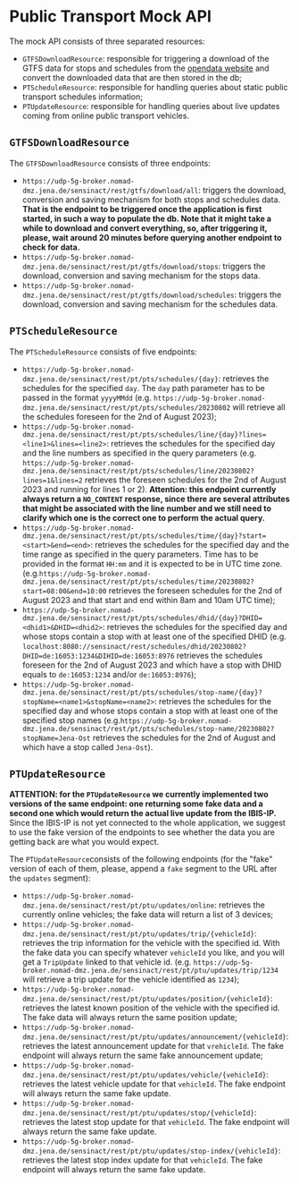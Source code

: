 # Public Transport Mock API 

The mock API consists of three separated resources:

+ `GTFSDownloadResource`: responsible for triggering a download of the GTFS data for stops and schedules from the [opendata website](https://www.opendata-oepnv.de) and convert the downloaded data that are then stored in the db;
+ `PTScheduleResource`: responsible for handling queries about static public transport schedules information;
+ `PTUpdateResource`: responsible for handling queries about live updates coming from online public transport vehicles.

## `GTFSDownloadResource`

The `GTFSDownloadResource` consists of three endpoints:

+ `https://udp-5g-broker.nomad-dmz.jena.de/sensinact/rest/gtfs/download/all`: triggers the download, conversion and saving mechanism for both stops and schedules data. **That is the endpoint to be triggered once the application is first started, in such a way to populate the db. Note that it might take a while to download and convert everything, so, after triggering it, please, wait around 20 minutes before querying another endpoint to check for data.**
+ `https://udp-5g-broker.nomad-dmz.jena.de/sensinact/rest/pt/gtfs/download/stops`: triggers the download, conversion and saving mechanism for the stops data.
+ `https://udp-5g-broker.nomad-dmz.jena.de/sensinact/rest/pt/gtfs/download/schedules`: triggers the download, conversion and saving mechanism for the schedules data.

## `PTScheduleResource`

The `PTScheduleResource` consists of five endpoints:

+ `https://udp-5g-broker.nomad-dmz.jena.de/sensinact/rest/pt/pts/schedules/{day}`: retrieves the schedules for the specified `day`. The `day` path parameter has to be passed in the format `yyyyMMdd` (e.g. `https://udp-5g-broker.nomad-dmz.jena.de/sensinact/rest/pt/pts/schedules/20230802` will retrieve all the schedules foreseen for the 2nd of August 2023);
+ `https://udp-5g-broker.nomad-dmz.jena.de/sensinact/rest/pt/pts/schedules/line/{day}?lines=<line1>&lines=<line2>`: retrieves the schedules for the specified day and the line numbers as specified in the query parameters (e.g. `https://udp-5g-broker.nomad-dmz.jena.de/sensinact/rest/pt/pts/schedules/line/20230802?lines=1&lines=2` retrieves the foreseen schedules for the 2nd of August 2023 and running for lines 1 or 2). **Attention: this endpoint currently always return a `NO_CONTENT` response, since there are several attributes that might be associated with the line number and we still need to clarify which one is the correct one to perform the actual query.**
+ `https://udp-5g-broker.nomad-dmz.jena.de/sensinact/rest/pt/pts/schedules/time/{day}?start=<start>&end=<end>`: retrieves the schedules for the specified day and the time range as specified in the query parameters. Time has to be provided in the format `HH:mm` and it is expected to be in UTC time zone. (e.g.`https://udp-5g-broker.nomad-dmz.jena.de/sensinact/rest/pt/pts/schedules/time/20230802?start=08:00&end=10:00` retrieves the foreseen schedules for the 2nd of August 2023 and that start and end within 8am and 10am UTC time);
+ `https://udp-5g-broker.nomad-dmz.jena.de/sensinact/rest/pt/pts/schedules/dhid/{day}?DHID=<dhid1>&DHID=<dhid2>`: retrieves the schedules for the specified day and whose stops contain a stop with at least one of the specified DHID (e.g. `localhost:8080://sensinact/rest/schedules/dhid/20230802?DHID=de:16053:1234&DIHID=de:16053:8976` retrieves the schedules foreseen for the 2nd of August 2023 and which have a stop with DHID equals to `de:16053:1234` and/or `de:16053:8976`);
+ `https://udp-5g-broker.nomad-dmz.jena.de/sensinact/rest/pt/pts/schedules/stop-name/{day}?stopName=<name1>&stopName=<name2>`: retrieves the schedules for the specified day and whose stops contain a stop with at least one of the specified stop names (e.g.`https://udp-5g-broker.nomad-dmz.jena.de/sensinact/rest/pt/pts/schedules/stop-name/20230802?stopName=Jena-Ost` retrieves the schedules for the 2nd of August and which have a stop called `Jena-Ost`).

## `PTUpdateResource`

**ATTENTION: for the `PTUpdateResource` we currently implemented two versions of the same endpoint: one returning some fake data and a second one which would return the actual live update from the IBIS-IP.** Since the IBIS-IP is not yet connected to the whole application, we suggest to use the fake version of the endpoints to see whether the data you are getting back are what you would expect.

The `PTUpdateResource`consists of the following endpoints (for the "fake" version of each of them, please, append a `fake` segment to the URL after the `updates` segment):

+ `https://udp-5g-broker.nomad-dmz.jena.de/sensinact/rest/pt/ptu/updates/online`: retrieves the currently online vehicles; the fake data will return a list of 3 devices;
+ `https://udp-5g-broker.nomad-dmz.jena.de/sensinact/rest/pt/ptu/updates/trip/{vehicleId}`: retrieves the trip information for the vehicle with the specified id. With the fake data you can specify whatever `vehicleId` you like, and you will get a `TripUpdate` linked to that vehicle id. (e.g. `https://udp-5g-broker.nomad-dmz.jena.de/sensinact/rest/pt/ptu/updates/trip/1234` will retrieve a trip update for the vehicle identified as `1234`);
+ `https://udp-5g-broker.nomad-dmz.jena.de/sensinact/rest/pt/ptu/updates/position/{vehicleId}`: retrieves the latest known position of the vehicle with the specified id. The fake data will always return the same position update;
+ `https://udp-5g-broker.nomad-dmz.jena.de/sensinact/rest/pt/ptu/updates/announcement/{vehicleId}`: retrieves the latest announcement update for that `vrehicleId`. The fake endpoint will always return the same fake announcement update;
+ `https://udp-5g-broker.nomad-dmz.jena.de/sensinact/rest/pt/ptu/updates/vehicle/{vehicleId}`: retrieves the latest vehicle update for that `vehicleId`. The fake endpoint will always return the same fake update.
+ `https://udp-5g-broker.nomad-dmz.jena.de/sensinact/rest/pt/ptu/updates/stop/{vehicleId}`: retrieves the latest stop update for that `vehicleId`. The fake endpoint will always return the same fake update.
+ `https://udp-5g-broker.nomad-dmz.jena.de/sensinact/rest/pt/ptu/updates/stop-index/{vehicleId}`: retrieves the latest stop index update for that `vehicleId`. The fake endpoint will always return the same fake update.